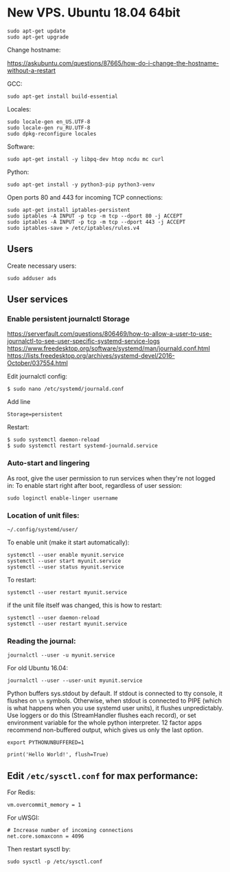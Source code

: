 # New VPS. Ubuntu 18.04 64bit

    sudo apt-get update
    sudo apt-get upgrade


Change hostname:

https://askubuntu.com/questions/87665/how-do-i-change-the-hostname-without-a-restart


GCC:

    sudo apt-get install build-essential


Locales:

    sudo locale-gen en_US.UTF-8
    sudo locale-gen ru_RU.UTF-8
    sudo dpkg-reconfigure locales

Software:

    sudo apt-get install -y libpq-dev htop ncdu mc curl

Python:

    sudo apt-get install -y python3-pip python3-venv


Open ports 80 and 443 for incoming TCP connections:

    sudo apt-get install iptables-persistent
    sudo iptables -A INPUT -p tcp -m tcp --dport 80 -j ACCEPT
    sudo iptables -A INPUT -p tcp -m tcp --dport 443 -j ACCEPT
    sudo iptables-save > /etc/iptables/rules.v4


## Users

Create necessary users:

    sudo adduser ads


## User services

### Enable persistent journalctl Storage

https://serverfault.com/questions/806469/how-to-allow-a-user-to-use-journalctl-to-see-user-specific-systemd-service-logs
https://www.freedesktop.org/software/systemd/man/journald.conf.html
https://lists.freedesktop.org/archives/systemd-devel/2016-October/037554.html

Edit journalctl config:

    $ sudo nano /etc/systemd/journald.conf

Add line

    Storage=persistent

Restart:
    
    $ sudo systemctl daemon-reload
    $ sudo systemctl restart systemd-journald.service

### Auto-start and lingering

As root, give the user permission to run services when they're not logged in:
To enable start right after boot, regardless of user session:

    sudo loginctl enable-linger username

### Location of unit files:

    ~/.config/systemd/user/

To enable unit (make it start automatically):

    systemctl --user enable myunit.service
    systemctl --user start myunit.service
    systemctl --user status myunit.service

To restart:

    systemctl --user restart myunit.service

if the unit file itself was changed, this is how to restart:

    systemctl --user daemon-reload
    systemctl --user restart myunit.service


### Reading the journal:

    journalctl --user -u myunit.service

For old Ubuntu 16.04:

    journalctl --user --user-unit myunit.service

Python buffers sys.stdout by default. If stdout is connected to tty console, it flushes on `\n` symbols. Otherwise, when stdout is connected to PIPE (which is what happens when you use systemd user units), it flushes unpredictably. Use loggers or do this (StreamHandler flushes each record), or set environment variable for the whole python interpreter. 12 factor apps recommend non-buffered output, which gives us only the last option.

    export PYTHONUNBUFFERED=1

    print('Hello World!', flush=True)


## Edit `/etc/sysctl.conf` for max performance:

For Redis:

    vm.overcommit_memory = 1

For uWSGI:

    # Increase number of incoming connections
    net.core.somaxconn = 4096

Then restart sysctl by:

    sudo sysctl -p /etc/sysctl.conf
